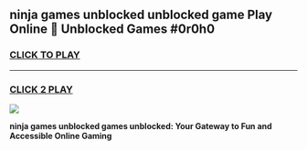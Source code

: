 
## ninja games unblocked unblocked game Play Online 👋 Unblocked Games #0r0h0
<h3>
<a href="https://premium.freeplayer.one?title=ninja_games_unblocked&ref=21F">CLICK TO PLAY</a></h3>
<hr>

<h3>
<a href="https://premium.freeplayer.one?title=ninja_games_unblocked&ref=21F">CLICK 2 PLAY</a>
  
</h3>

<a href="https://premium.freeplayer.one?title=ninja_games_unblocked&ref=21F/"><img src="https://clearcache.store/games.png"></a>


**ninja games unblocked games unblocked: Your Gateway to Fun and Accessible Online Gaming**
